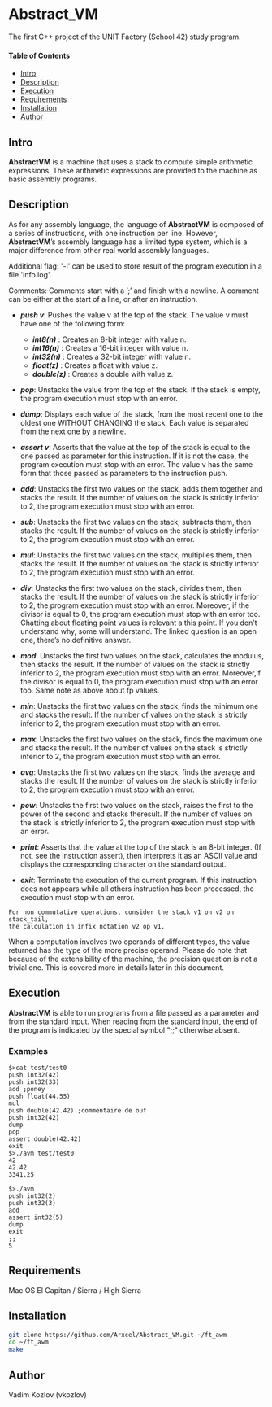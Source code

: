 # Abstract_VM
The first C++ project of the  UNIT Factory (School 42) study program.

#### Table of Contents
- [Intro](#intro)
- [Description](#description)
- [Execution](#execution)
- [Requirements](#requirements)
- [Installation](#installation)
- [Author](#author)

## Intro

__AbstractVM__ is a machine that uses a stack to compute simple arithmetic expressions. These arithmetic expressions are provided to the machine as basic assembly programs.

## Description

As for any assembly language, the language of __AbstractVM__ is composed of a series of instructions, with one instruction per line. However, __AbstractVM__’s assembly language has a limited type system, which is a major difference from other real world assembly languages.

Additional flag: '-l' can be used to store result of the program execution in a file 'info.log'.

Comments: Comments start with a ’;’ and finish with a newline. A comment can be either at the start of a line, or after an instruction.

* ___push v___: Pushes the value v at the top of the stack. The value v must have one of the following form:
    * ___int8(n)___ : Creates an 8-bit integer with value n.
    * ___int16(n)___ : Creates a 16-bit integer with value n.
    * ___int32(n)___ : Creates a 32-bit integer with value n.
    * ___float(z)___ : Creates a float with value z.
    * ___double(z)___ : Creates a double with value z.

* ___pop___: Unstacks the value from the top of the stack. If the stack is empty, the program execution must stop with an error.

* ___dump___: Displays each value of the stack, from the most recent one to the oldest one WITHOUT CHANGING the stack. Each value is separated from the next one by a newline.

* ___assert v___: Asserts that the value at the top of the stack is equal to the one passed as parameter for this instruction. If it is not the case, the program execution must stop with an error. The value v has the same form that those passed as parameters to the instruction push.

* ___add___: Unstacks the first two values on the stack, adds them together and stacks the result. If the number of values on the stack is strictly inferior to 2, the program execution must stop with an error.

* ___sub___: Unstacks the first two values on the stack, subtracts them, then stacks the result. If the number of values on the stack is strictly inferior to 2, the program execution must stop with an error.

* ___mul___: Unstacks the first two values on the stack, multiplies them, then stacks the result. If the number of values on the stack is strictly inferior to 2, the program execution must stop with an error.

* ___div___: Unstacks the first two values on the stack, divides them, then stacks the result. If the number of values on the stack is strictly inferior to 2, the program execution must stop with an error. Moreover, if the divisor is equal to 0, the program execution must stop with an error too. Chatting about floating point values is relevant a this point. If you don’t understand why, some will understand. The linked question is an open one, there’s no definitive answer.

* ___mod___: Unstacks the first two values on the stack, calculates the modulus, then stacks the result. If the number of values on the stack is strictly inferior to 2, the program execution must stop with an error. Moreover,if the divisor is equal to 0, the program execution must stop with an error too. Same note as above about fp values.

* ___min___: Unstacks the first two values on the stack, finds the minimum one and stacks the result. If the number of values on the stack is strictly inferior to 2, the program execution must stop with an error.

* ___max___: Unstacks the first two values on the stack, finds the maximum one and stacks the result. If the number of values on the stack is strictly inferior to 2, the program execution must stop with an error.

* ___avg___: Unstacks the first two values on the stack, finds the average and stacks the result. If the number of values on the stack is strictly inferior to 2, the program execution must stop with an error.

* ___pow___: Unstacks the first two values on the stack, raises the first to the power of the second and stacks theresult. If the number of values on the stack is strictly inferior to 2, the program execution must stop with an error.

* ___print___: Asserts that the value at the top of the stack is an 8-bit integer. (If not, see the instruction assert), then interprets it as an ASCII value and displays the corresponding character on the standard output.

* ___exit___: Terminate the execution of the current program. If this instruction does not appears while all others instruction has been processed, the execution must stop with an error.

```
For non commutative operations, consider the stack v1 on v2 on stack_tail,
the calculation in infix notation v2 op v1.
```

When a computation involves two operands of different types, the value returned has the type of the more precise operand. Please do note that because of the extensibility of the machine, the precision question is not a trivial one. This is covered more in details later in this document.
## Execution

__AbstractVM__ is able to run programs from a file passed as a parameter and from the standard input. When reading from the standard input, the end of the program is indicated by the special symbol ";;" otherwise absent.

### Examples ###

```
$>cat test/test0
push int32(42)
push int32(33)
add ;poney
push float(44.55)
mul
push double(42.42) ;commentaire de ouf
push int32(42)
dump
pop
assert double(42.42)
exit
$>./avm test/test0
42
42.42
3341.25
```

```
$>./avm
push int32(2)
push int32(3)
add
assert int32(5)
dump
exit
;;
5
```

## Requirements

Mac OS El Capitan / Sierra / High Sierra

## Installation

```bash
git clone https://github.com/Arxcel/Abstract_VM.git ~/ft_awm
cd ~/ft_awm
make
```
## Author

Vadim Kozlov (vkozlov)
